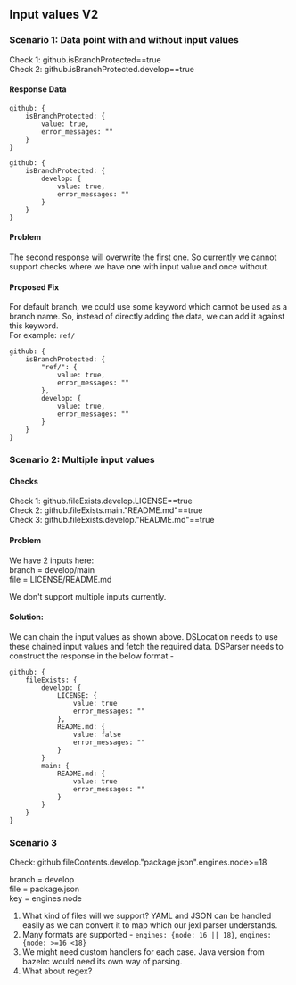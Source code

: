 ## Input values V2

### Scenario 1: Data point with and without input values
Check 1: github.isBranchProtected==true\
Check 2: github.isBranchProtected.develop==true

#### Response Data
```
github: {
    isBranchProtected: { 
        value: true,
        error_messages: ""
    }
}
```
```
github: {
    isBranchProtected: {
        develop: { 
            value: true,
            error_messages: ""
        }
    }
}
```

#### Problem
The second response will overwrite the first one. So currently we cannot support checks where we have one with input value and once without. 

#### Proposed Fix
For default branch, we could use some keyword which cannot be used as a branch name. So, instead of directly adding the data, we can add it against this keyword.\
For example: `ref/`
```
github: {
    isBranchProtected: {
        "ref/": { 
            value: true,
            error_messages: ""
        },
        develop: { 
            value: true,
            error_messages: ""
        }
    }
}
```

### Scenario 2: Multiple input values
#### Checks
Check 1: github.fileExists.develop.LICENSE==true\
Check 2: github.fileExists.main.\"README.md\"==true\
Check 3: github.fileExists.develop.\"README.md\"==true

#### Problem
We have 2 inputs here:\
branch = develop/main\
file = LICENSE/README.md

We don't support multiple inputs currently.

#### Solution:
We can chain the input values as shown above.
DSLocation needs to use these chained input values and fetch the required data.
DSParser needs to construct the response in the below format - 

```
github: {
    fileExists: {
        develop: { 
            LICENSE: {
                value: true
                error_messages: ""
            },
            README.md: {
                value: false
                error_messages: ""
            }
        }
        main: {
            README.md: {
                value: true
                error_messages: ""
            }
        }
    }
}
```

### Scenario 3
Check: github.fileContents.develop.\"package.json\".engines.node>=18

branch = develop\
file = package.json\
key = engines.node

1. What kind of files will we support? YAML and JSON can be handled easily as we can convert it to map which our jexl parser understands.
2. Many formats are supported - ```engines: {node: 16 || 18}```, ```engines: {node: >=16 <18}``` 
3. We might need custom handlers for each case. Java version from bazelrc would need its own way of parsing.
4. What about regex?